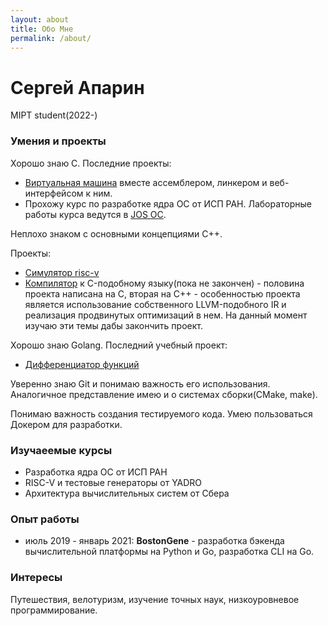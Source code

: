 ```yaml
---
layout: about
title: Обо Мне
permalink: /about/
---
```


# Сергей Апарин
MIPT student(2022-)


### Умения и проекты

Хорошо знаю C. Последние проекты: 
- [Виртуальная машина](https://github.com/Bigyin1/VM) вместе ассемблером, линкером и веб-интерфейсом к ним. 
- Прохожу курс по разработке ядра ОС от ИСП РАН. Лабораторные работы курса ведутся в [JOS ОС](https://github.com/Bigyin1/jos-labs).

Неплохо знаком с основными концепциями C++.

Проекты:
- [Симулятор risc-v](https://github.com/Bigyin1/riscv-sim)
- [Компилятор](https://github.com/Bigyin1/lang) к C-подобному языку(пока не закончен) - половина проекта написана на С, вторая на C++ - особенностью проекта является использование собственного LLVM-подобного IR и реализация продвинутых оптимизаций в нем. На данный момент изучаю эти темы дабы закончить проект.

Хорошо знаю Golang. Последний учебный проект:
- [Дифференциатор функций](https://github.com/Bigyin1/diff)

Уверенно знаю Git и понимаю важность его использования.
Аналогичное представление имею и о системах сборки(CMake, make). 

Понимаю важность создания тестируемого кода. 
Умею пользоваться Докером для разработки.


### Изучаеемые курсы

- Разработка ядра ОС от ИСП РАН
- RISC-V и тестовые генераторы от YADRO
- Архитектура вычислительных систем от Сбера 


### Опыт работы

- июль 2019 - январь 2021: **BostonGene** - разработка бэкенда вычислительной платформы на Python и Go, разработка CLI на Go.

### Интересы

Путешествия, велотуризм, изучение точных наук, низкоуровневое программирование.






